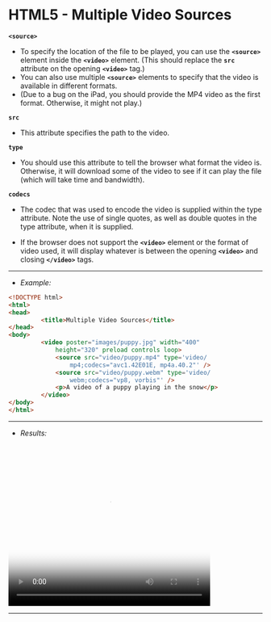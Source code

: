 # HTML5 - Multiple Video Sources

**`<source>`**
- To specify the location of the file to be played, you can use the **`<source>`** element inside the **`<video>`** element. (This should replace the **`src`** attribute on the opening **`<video>`** tag.)
- You can also use multiple **`<source>`** elements to specify that the video is available in different formats.
- (Due to a bug on the iPad, you should provide the MP4 video as the first format. Otherwise, it might not play.)

**`src`**
- This attribute specifies the path to the video.

**`type`**
- You should use this attribute to tell the browser what format the video is. Otherwise, it will download some of the video to see if it can play the file (which will take time and bandwidth).

**`codecs`**
- The codec that was used to encode the video is supplied within the type attribute. Note the use of single quotes, as well as double quotes in the type attribute, when it is supplied.

- If the browser does not support the **`<video>`** element or the format of video used, it will display whatever is between the opening **`<video>`** and closing **`</video>`** tags.

---
- *Example:*
```html
<!DOCTYPE html>
<html>
<head>
		 <title>Multiple Video Sources</title>
</head>
<body>
		 <video poster="images/puppy.jpg" width="400"
			 height="320" preload controls loop>
			 <source src="video/puppy.mp4" type='video/
				 mp4;codecs="avc1.42E01E, mp4a.40.2"' />
			 <source src="video/puppy.webm" type='video/
				 webm;codecs="vp8, vorbis"' />
			 <p>A video of a puppy playing in the snow</p>
		 </video>
</body>
</html>
```

---
- *Results:*
<html>
<head>
		 <title>Multiple Video Sources</title>
</head>
<body>
		 <video poster="Ω Assets/Attachments/HTML & CSS/images/puppy.jpg" width="400"
			 height="320" preload controls loop>
			 <source src="Ω Assets/Attachments/HTML & CSS/videos/puppy.mp4" type='video/
				 mp4;codecs="avc1.42E01E, mp4a.40.2"' />
			 <source src="Ω Assets/Attachments/HTML & CSS/videos/puppy.webm" type='video/
				 webm;codecs="vp8, vorbis"' />
			 <p>A video of a puppy playing in the snow</p>
		 </video>
</body>
</html>

---